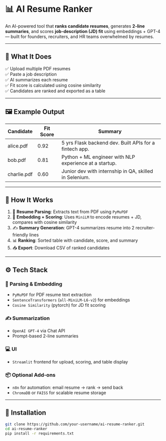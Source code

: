 # 📊 AI Resume Ranker

An AI-powered tool that **ranks candidate resumes**, generates **2-line summaries**, and scores **job-description (JD) fit** using embeddings + GPT-4 — built for founders, recruiters, and HR teams overwhelmed by resumes.

---

## 🧠 What It Does

✅ Upload multiple PDF resumes  
✅ Paste a job description  
✅ AI summarizes each resume  
✅ Fit score is calculated using cosine similarity  
✅ Candidates are ranked and exported as a table

---

## 🖼️ Example Output

| Candidate    | Fit Score | Summary                                                  |
|--------------|-----------|----------------------------------------------------------|
| alice.pdf    | 0.92      | 5 yrs Flask backend dev. Built APIs for a fintech app.  |
| bob.pdf      | 0.81      | Python + ML engineer with NLP experience at a startup.  |
| charlie.pdf  | 0.60      | Junior dev with internship in QA, skilled in Selenium.  |

---

## 🚀 How It Works

1. 🧾 **Resume Parsing**: Extracts text from PDF using `PyMuPDF`  
2. 📐 **Embedding + Scoring**: Uses `MiniLM` to encode resumes + JD, compares with cosine similarity  
3. ✍️ **Summary Generation**: GPT-4 summarizes resume into 2 recruiter-friendly lines  
4. 📊 **Ranking**: Sorted table with candidate, score, and summary  
5. 📥 **Export**: Download CSV of ranked candidates

---

## ⚙️ Tech Stack

### 🧾 Parsing & Embedding
- `PyMuPDF` for PDF resume text extraction
- `SentenceTransformers` (`all-MiniLM-L6-v2`) for embeddings
- `Cosine Similarity` (pytorch) for JD fit scoring

### ✍️ Summarization
- `OpenAI GPT-4` via Chat API
- Prompt-based 2-line summaries

### 💻 UI
- `Streamlit` frontend for upload, scoring, and table display

### 📦 Optional Add-ons
- `n8n` for automation: email resume → rank → send back
- `ChromaDB` or `FAISS` for scalable resume storage

---

## 🧪 Installation

```bash
git clone https://github.com/your-username/ai-resume-ranker.git
cd ai-resume-ranker
pip install -r requirements.txt
```
